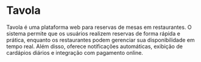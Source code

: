 # Tavola
Tavola é uma plataforma web para reservas de mesas em restaurantes. O sistema permite que os usuários realizem reservas de forma rápida e prática, enquanto os restaurantes podem gerenciar sua disponibilidade em tempo real. Além disso, oferece notificações automáticas, exibição de cardápios diários e integração com pagamento online.
